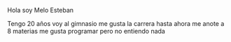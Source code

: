 Hola soy Melo Esteban

Tengo 20 años
voy al gimnasio
me gusta la carrera hasta ahora
me anote a 8 materias
me gusta programar pero no entiendo nada
